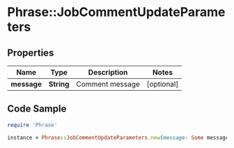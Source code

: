 # Phrase::JobCommentUpdateParameters

## Properties

Name | Type | Description | Notes
------------ | ------------- | ------------- | -------------
**message** | **String** | Comment message | [optional] 

## Code Sample

```ruby
require 'Phrase'

instance = Phrase::JobCommentUpdateParameters.new(message: Some message...)
```



